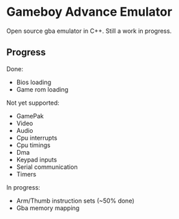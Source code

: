 # Gameboy Advance Emulator  
Open source gba emulator in C++. Still a work in progress.  

## Progress  
Done:
* Bios loading
* Game rom loading

Not yet supported:  
* GamePak 
* Video
* Audio 
* Cpu interrupts
* Cpu timings
* Dma
* Keypad inputs
* Serial communication
* Timers

In progress:
* Arm/Thumb instruction sets (~50% done)
* Gba memory mapping